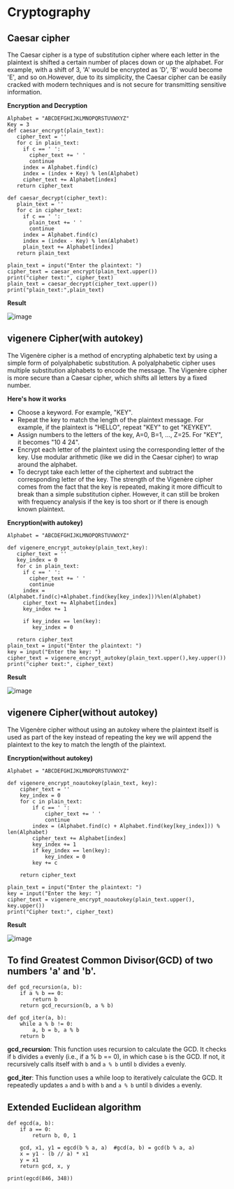 # Cryptography

## Caesar cipher

The Caesar cipher is a type of substitution cipher where each letter in the plaintext is shifted a certain number of places down or up the alphabet. For example, with a shift of 3, 'A' would be encrypted as 'D', 'B' would become 'E', and so on.However, due to its simplicity, the Caesar cipher can be easily cracked with modern techniques and is not secure for transmitting sensitive information.

**Encryption and Decryption**
```
Alphabet = "ABCDEFGHIJKLMNOPQRSTUVWXYZ"
Key = 3
def caesar_encrypt(plain_text):
   cipher_text = ''
   for c in plain_text:
     if c == ' ': 
       cipher_text += ' '
       continue
     index = Alphabet.find(c)
     index = (index + Key) % len(Alphabet)
     cipher_text += Alphabet[index]
   return cipher_text

def caesar_decrypt(cipher_text):
   plain_text = ''
   for c in cipher_text:
     if c == ' ': 
       plain_text += ' '
       continue
     index = Alphabet.find(c)
     index = (index - Key) % len(Alphabet)
     plain_text += Alphabet[index]
   return plain_text

plain_text = input("Enter the plaintext: ")
cipher_text = caesar_encrypt(plain_text.upper())
print("cipher text:", cipher_text)
plain_text = caesar_decrypt(cipher_text.upper())
print("plain_text:",plain_text)

```

**Result**

![image](https://github.com/JBavitha/Cryptography/assets/142578450/13009d4f-68b8-41de-abee-1b1727589b12)


## vigenere Cipher(with autokey)

The Vigenère cipher is a method of encrypting alphabetic text by using a simple form of polyalphabetic substitution. A polyalphabetic cipher uses multiple substitution alphabets to encode the message. The Vigenère cipher is more secure than a Caesar cipher, which shifts all letters by a fixed number.

**Here's how it works**

- Choose a keyword. For example, "KEY".
- Repeat the key to match the length of the plaintext message. For example, if the plaintext is "HELLO", repeat "KEY" to get "KEYKEY".
- Assign numbers to the letters of the key, A=0, B=1, ..., Z=25. For "KEY", it becomes "10 4 24".
- Encrypt each letter of the plaintext using the corresponding letter of the key. Use modular arithmetic (like we did in the Caesar cipher) to wrap around the alphabet.
- To decrypt take each letter of the ciphertext and subtract the corresponding letter of the key.
The strength of the Vigenère cipher comes from the fact that the key is repeated, making it more difficult to break than a simple substitution cipher. However, it can still be broken with frequency analysis if the key is too short or if there is enough known plaintext.


**Encryption(with autokey)**

```
Alphabet = "ABCDEFGHIJKLMNOPQRSTUVWXYZ"

def vigenere_encrypt_autokey(plain_text,key):
   cipher_text = ''
   key_index = 0
   for c in plain_text:
     if c == ' ': 
       cipher_text += ' '
       continue
     index = (Alphabet.find(c)+Alphabet.find(key[key_index]))%len(Alphabet)     
     cipher_text += Alphabet[index]
     key_index += 1 

     if key_index == len(key):
        key_index = 0

   return cipher_text
plain_text = input("Enter the plaintext: ")
key = input("Enter the key: ")
cipher_text = vigenere_encrypt_autokey(plain_text.upper(),key.upper())
print("cipher text:", cipher_text)

```

**Result**

![image](https://github.com/JBavitha/Cryptography/assets/142578450/9bcfa8a1-f72a-4783-be8d-969f7e724aa6)

## vigenere Cipher(without autokey)

The Vigenère cipher without using an autokey where the plaintext itself is used as part of the key instead of repeating the key we will append the plaintext to the key to match the length of the plaintext.

**Encryption(without autokey)**

```
Alphabet = "ABCDEFGHIJKLMNOPQRSTUVWXYZ"

def vigenere_encrypt_noautokey(plain_text, key):
    cipher_text = ''
    key_index = 0
    for c in plain_text:
        if c == ' ':
            cipher_text += ' '
            continue
        index = (Alphabet.find(c) + Alphabet.find(key[key_index])) % len(Alphabet)
        cipher_text += Alphabet[index]
        key_index += 1
        if key_index == len(key):
            key_index = 0
        key += c 
    
    return cipher_text

plain_text = input("Enter the plaintext: ")
key = input("Enter the key: ")
cipher_text = vigenere_encrypt_noautokey(plain_text.upper(), key.upper())
print("Cipher text:", cipher_text)

```

**Result**

![image](https://github.com/JBavitha/Cryptography/assets/142578450/62f8cfc8-1b54-4211-97e2-d912238accaa)


## To find Greatest Common Divisor(GCD) of two numbers 'a' and 'b'.

```
def gcd_recursion(a, b): 
    if a % b == 0:
        return b
    return gcd_recursion(b, a % b)

def gcd_iter(a, b):
    while a % b != 0:
        a, b = b, a % b
    return b
```

**gcd_recursion**: This function uses recursion to calculate the GCD. It checks if ```b``` divides ```a``` evenly (i.e., if a % b == 0), in which case ```b``` is the GCD. If not, it recursively calls itself with ```b``` and ```a % b``` until ```b``` divides ```a``` evenly.


**gcd_iter**: This function uses a while loop to iteratively calculate the GCD. It repeatedly updates ```a``` and ```b``` with ```b``` and ```a % b``` until ```b``` divides ```a``` evenly.

## Extended Euclidean algorithm 

```
def egcd(a, b):
    if a == 0:
        return b, 0, 1

    gcd, x1, y1 = egcd(b % a, a)  #gcd(a, b) = gcd(b % a, a)
    x = y1 - (b // a) * x1
    y = x1
    return gcd, x, y

print(egcd(846, 348))

```








